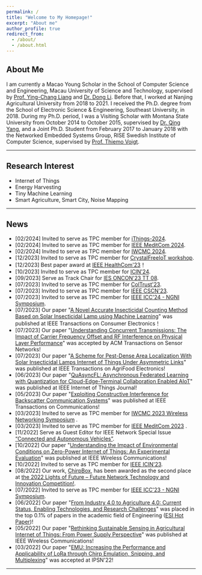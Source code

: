 ```yaml
---
permalink: /
title: "Welcome to My Homepage!"
excerpt: "About me"
author_profile: true
redirect_from: 
  - /about/
  - /about.html
---
```



About Me
------
I am currently a Macao Young Scholar in the School of Computer Science and Engineering, Macau University of Science and Technology, supervised by [Prof. Ying-Chang Liang](https://scholar.google.com.sg/citations?user=HybIiJ8AAAAJ&hl=en) and [Dr. Dong Li](https://www.must.edu.mo/en/fi/staff/lidong). Before that, I worked at Nanjing Agricultural University from 2018 to 2021. I received the Ph.D. degree from the School of Electronic Science & Engineering, Southeast University, in 2018. During my Ph.D. period, I was a Visiting Scholar with Montana State University from October 2014 to October 2015, supervised by [Dr. Qing Yang](http://www.cse.unt.edu/~qingyang/), and a Joint Ph.D. Student from February 2017 to January 2018 with the Networked Embedded Systems Group, RISE Swedish Institute of Computer Science, supervised by [Prof. Thiemo Voigt](https://katalog.uu.se/profile/?id=N2-279). 


------

Research Interest
------
* Internet of Things
* Energy Harvesting
* Tiny Machine Learning
* Smart Agriculture, Smart City, Noise Mapping

------

News
------
* [02/2024] Invited to serve as TPC member for [iThings-2024](https://ieee-cybermatics.org/2024/ithings/).
* [02/2024] Invited to serve as TPC member for [IEEE MeditCom 2024](https://meditcom2024.ieee-meditcom.org/).
* [02/2024] Invited to serve as TPC member for [IWCMC 2024](https://iwcmc.net/2024/index.php).
* [12/2023] Invited to serve as TPC member for [CrystalFreeIoT workshop](https://crystalfreeiot.hkust-gz.edu.cn/).
* [12/2023] Best paper award at [IEEE HealthCom'23](https://chrisye-liu.github.io/files/certificate/2023healthcom.pdf)！ 
* [10/2023] Invited to serve as TPC member for [ICIN'24](https://www.icin-conference.org/).
* [09/2023] Serve as Track Chair for [IES ONCON'23 TT 08](https://iesoncon2023.com/technical-tracks/).
* [07/2023] Invited to serve as TPC member for [ColTrust'23](http://ubisecurity.org/ColTrust/2023/).
* [07/2023] Invited to serve as TPC member for [IEEE CSCN'23](https://cscn2023.ieee-cscn.org/).
* [07/2023] Invited to serve as TPC member for [IEEE ICC'24 - NGNI Symposium](https://icc2024.ieee-icc.org/).
* [07/2023] Our paper "[A Novel Accurate Insecticidal Counting Method Based on Solar Insecticidal Lamp using Machine Learning](https://ieeexplore.ieee.org/document/10190097)" was published at  IEEE Transactions on Consumer Electronics！ 
* [07/2023] Our paper "[Understanding Concurrent Transmissions: The Impact of Carrier Frequency Offset and RF Interference on Physical Layer Performance](https://arxiv.org/abs/2304.00371)" was accepted by ACM Transactions on Sensor Networks!
* [07/2023] Our paper "[A Scheme for Pest-Dense Area Localization With Solar Insecticidal Lamps Internet of Things Under Asymmetric Links](https://ieeexplore.ieee.org/document/10175161)" was published at IEEE Transactions on AgriFood Electronics!
* [06/2023] Our paper "[QuAsyncFL: Asynchronous Federated Learning with Quantization for Cloud-Edge-Terminal Collaboration Enabled AIoT](https://ieeexplore.ieee.org/document/10168200)" was published at IEEE Internet of Things Journal!
* [05/2023] Our paper "[Exploiting Constructive Interference for Backscatter Communication Systems](https://chrisye-liu.github.io/files/gu23CI.pdf)" was published at IEEE Transactions on Communications!
* [03/2023] Invited to serve as TPC member for [IWCMC 2023 Wireless Networking Symposium](https://iwcmc.org/2023/) .
* [03/2023] Invited to serve as TPC member for [IEEE MeditCom 2023](https://meditcom2023.ieee-meditcom.org/) .
* [11/2022] Serve as Guest Editor for IEEE Network Special Issue [“Connected and Autonomous Vehicles”](https://www.comsoc.org/publications/magazines/ieee-network/cfp/connected-and-autonomous-vehicles).
* [10/2022] Our paper "[Understanding the Impact of Environmental Conditions on Zero-Power Internet of Things: An Experimental Evaluation](https://ieeexplore.ieee.org/document/9928079)" was published at IEEE Wireless Communications!
* [10/2022] Invited to serve as TPC member for [IEEE ICIN'23](https://www.icin-conference.org/).
* [08/2022] Our work, [ChirpBox](https://chirpbox.github.io/), has been awarded as the second place at [the 2022 Lights of Future – Future Network Technology and Innovation Competition!](https://chrisye-liu.github.io/files/certificate/2022lightaward.jpg).
* [07/2022] Invited to serve as TPC member for [IEEE ICC'23 - NGNI Symposium](https://icc2023.ieee-icc.org/).
* [06/2022] Our paper "[From Industry 4.0 to Agriculture 4.0: Current Status, Enabling Technologies, and Research Challenges](https://chrisye-liu.github.io/files/ye20agriculture4.pdf)" was placed in the top 0.1% of papers in the academic field of Engineering ([ESI Hot Paper](https://chrisye-liu.github.io/files/agri4hotpaper.pdf))!
* [05/2022] Our paper "[Rethinking Sustainable Sensing in Agricultural Internet of Things: From Power Supply Perspective](https://chrisye-liu.github.io/files/ye22poweredge.pdf)" was published at IEEE Wireless Communications!
* [03/2022] Our paper "[EMU: Increasing the Performance and Applicability of LoRa
through Chirp Emulation, Snipping, and Multiplexing](https://chrisye-liu.github.io/files/yang22emu.pdf)" was accepted at IPSN'22!

------
<body>
<script type='text/javascript' id='clustrmaps' src='//cdn.clustrmaps.com/map_v2.js?cl=ffffff&w=a&t=tt&d=mBijBJ5D94MAVLqFRufg40ogHIrBiF1-SbfwZoVNwnY'></script>
<body>